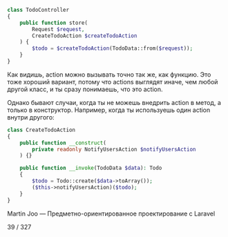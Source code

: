 ```php
class TodoController
{
    public function store(
        Request $request, 
        CreateTodoAction $createTodoAction
    ) {
        $todo = $createTodoAction(TodoData::from($request));
    }
}
```

Как видишь, action можно вызывать точно так же, как функцию. Это тоже хороший вариант, потому что actions выглядят иначе, чем любой другой класс, и ты сразу понимаешь, что это action.

Однако бывают случаи, когда ты не можешь внедрить action в метод, а только в конструктор. Например, когда ты используешь один action внутри другого:

```php
class CreateTodoAction
{
    public function __construct(
        private readonly NotifyUsersAction $notifyUsersAction
    ) {}

    public function __invoke(TodoData $data): Todo
    {
        $todo = Todo::create($data->toArray());
        ($this->notifyUsersAction)($todo);
    }
}
```

Martin Joo — Предметно-ориентированное проектирование с Laravel

39 / 327